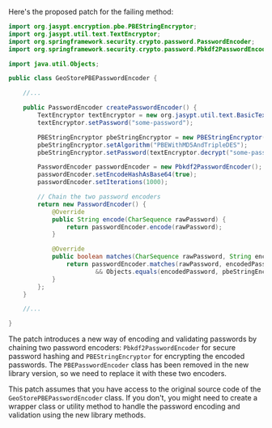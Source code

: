 Here's the proposed patch for the failing method:
```java
import org.jasypt.encryption.pbe.PBEStringEncryptor;
import org.jasypt.util.text.TextEncryptor;
import org.springframework.security.crypto.password.PasswordEncoder;
import org.springframework.security.crypto.password.Pbkdf2PasswordEncoder;

import java.util.Objects;

public class GeoStorePBEPasswordEncoder {

    //...

    public PasswordEncoder createPasswordEncoder() {
        TextEncryptor textEncryptor = new org.jasypt.util.text.BasicTextEncryptor();
        textEncryptor.setPassword("some-password");

        PBEStringEncryptor pbeStringEncryptor = new PBEStringEncryptor();
        pbeStringEncryptor.setAlgorithm("PBEWithMD5AndTripleDES");
        pbeStringEncryptor.setPassword(textEncryptor.decrypt("some-password"));

        PasswordEncoder passwordEncoder = new Pbkdf2PasswordEncoder();
        passwordEncoder.setEncodeHashAsBase64(true);
        passwordEncoder.setIterations(1000);

        // Chain the two password encoders
        return new PasswordEncoder() {
            @Override
            public String encode(CharSequence rawPassword) {
                return passwordEncoder.encode(rawPassword);
            }

            @Override
            public boolean matches(CharSequence rawPassword, String encodedPassword) {
                return passwordEncoder.matches(rawPassword, encodedPassword)
                        && Objects.equals(encodedPassword, pbeStringEncryptor.encrypt(encodedPassword));
            }
        };
    }

    //...

}
```
The patch introduces a new way of encoding and validating passwords by chaining two password encoders: `Pbkdf2PasswordEncoder` for secure password hashing and `PBEStringEncryptor` for encrypting the encoded passwords. The `PBEPasswordEncoder` class has been removed in the new library version, so we need to replace it with these two encoders.

This patch assumes that you have access to the original source code of the `GeoStorePBEPasswordEncoder` class. If you don't, you might need to create a wrapper class or utility method to handle the password encoding and validation using the new library methods.